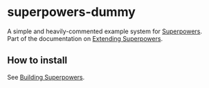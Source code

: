 # superpowers-dummy

A simple and heavily-commented example system for [Superpowers](http://superpowers-html5.com/).  
Part of the documentation on [Extending Superpowers](http://docs.superpowers-html5.com/en/development/extending-superpowers).

## How to install

See [Building Superpowers](http://docs.sparklinlabs.com/en/development/building-superpowers).
